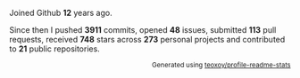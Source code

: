 Joined Github **12** years ago.

Since then I pushed **3911** commits, opened **48** issues, submitted **113** pull requests, received **748** stars across **273** personal projects and contributed to **21** public repositories.

<p align="right"><sub>Generated using <a href="https://github.com/marketplace/actions/profile-readme-stats">teoxoy/profile-readme-stats</a></sub></p>
